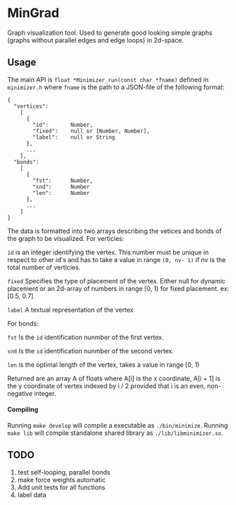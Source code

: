 # MinGrad

Graph visualization tool. Used to generate good looking simple graphs (graphs
without parallel edges and edge loops) in 2d-space.

## Usage

The main API is `float *Minimizer_run(const char *fname)` defined in `minimizer.h` where 
`fname` is the path to a JSON-file of the following format:

```
{
  "vertices":
    [
      {
        "id":       Number,
        "fixed":    null or [Number, Number],
        "label":    null or String
      },
      ...
    ],
  "bonds":
    [
      {
        "fst":      Number,
        "snd":      Number
        "len":      Number
      },
      ...
    ]
}
```

The data is formatted into two arrays describing the vetices and bonds of the
graph to be visualized. For verticies: 

`id` is an integer identifying the vertex. This number must be unique in respect
to other id's and has to take a value in range `(0, nv- 1)` if nv is the total number of
verticies.

`fixed` Specifies the type of placement of the vertex. Either null for dynamic
placement or an 2d-array of numbers in range [0, 1) for fixed placement. ex:
[0.5, 0.7]

`label` A textual representation of the vertex

For bonds:

`fst` Is the `id` identification nunmber of the first vertex.

`snd` Is the `id` identification nunmber of the second vertex.

`len` is the optimal length of the vertex, takes a value in range [0, 1)

Returned are an array A of floats where A[i] is the x coordinate, A[i + 1] is
the y coordinate of vertex indexed by i / 2 provided that i is an even,
non-negative integer.

#### Compiling

Running `make develop` will compile a executable as `./bin/minimize`.
Running `make lib` will compile standalone shared library as  `./lib/libminimizer.so`.

## TODO

1. test self-looping, parallel bonds
2. make force weights automatic
3. Add unit tests for all functions
4. label data

